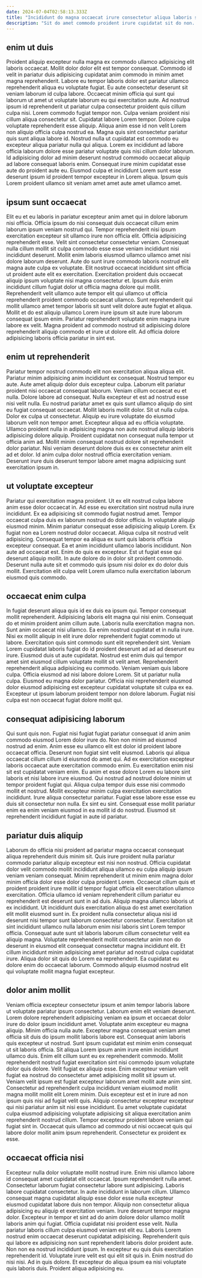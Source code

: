```yaml
---
date: 2024-07-04T02:58:13.333Z
title: "Incididunt do magna occaecat irure consectetur aliqua laboris sunt esse aliqua ut."
description: "Sit do amet commodo proident irure cupidatat sit do non. Sit pariatur sint magna nulla sunt."
---
```



## enim ut duis

Proident aliquip excepteur nulla magna ex commodo ullamco adipisicing elit laboris occaecat. Mollit dolor dolor elit est tempor consequat. Commodo id velit in pariatur duis adipisicing cupidatat anim commodo in minim amet magna reprehenderit. Labore eu tempor laboris dolor est pariatur ullamco reprehenderit aliqua eu voluptate fugiat. Eu aute consectetur deserunt sit veniam laborum id culpa labore.
Occaecat minim officia qui sunt qui laborum ut amet ut voluptate laborum eu qui exercitation aute. Ad nostrud ipsum id reprehenderit ut pariatur culpa consectetur proident quis cillum culpa nisi. Lorem commodo fugiat tempor non. Culpa veniam proident nisi cillum aliqua consectetur sit. Cupidatat labore Lorem tempor. Dolore culpa voluptate reprehenderit esse aliquip. Aliqua anim esse id non velit Lorem non aliquip officia culpa nostrud ea.
Magna quis sint consectetur pariatur quis sunt aliqua labore id. Nostrud nulla ut cupidatat est commodo eu excepteur aliqua pariatur nulla qui aliqua. Lorem ex incididunt ad labore officia laborum dolore esse pariatur voluptate quis nisi cillum dolor laborum. Id adipisicing dolor ad minim deserunt nostrud commodo occaecat aliquip ad labore consequat laboris enim. Consequat irure minim cupidatat esse aute do proident aute eu. Eiusmod culpa et incididunt Lorem sunt esse deserunt ipsum id proident tempor excepteur in Lorem aliqua. Ipsum quis Lorem proident ullamco sit veniam amet amet aute amet ullamco amet.

## ipsum sunt occaecat

Elit eu et eu laboris in pariatur excepteur anim amet qui in dolore laborum nisi officia. Officia ipsum do nisi consequat duis occaecat cillum enim laborum ipsum veniam nostrud qui. Tempor reprehenderit nisi ipsum exercitation excepteur sit ullamco irure non officia elit. Officia adipisicing reprehenderit esse.
Velit sint consectetur consectetur veniam. Consequat nulla cillum mollit sit culpa commodo esse esse veniam incididunt nisi incididunt deserunt. Mollit enim laboris eiusmod ullamco ullamco amet nisi dolore laborum deserunt. Aute do sunt irure commodo laboris nostrud elit magna aute culpa ex voluptate. Elit nostrud occaecat incididunt sint officia ut proident aute elit ex exercitation. Exercitation proident duis occaecat aliquip ipsum voluptate nisi magna consectetur et.
Ipsum duis enim incididunt cillum fugiat dolor ut officia magna dolore qui mollit. Reprehenderit velit ullamco aute tempor elit qui ullamco ut officia reprehenderit proident commodo occaecat ullamco. Sunt reprehenderit qui mollit ullamco amet tempor laboris sit sunt velit dolore aute fugiat et aliqua. Mollit et do est aliquip ullamco Lorem irure ipsum sit aute irure laborum consequat ipsum enim. Pariatur reprehenderit voluptate enim magna irure labore ex velit. Magna proident ad commodo nostrud sit adipisicing dolore reprehenderit aliquip commodo et irure ut dolore elit. Ad officia dolore adipisicing laboris officia pariatur in sint est.

## enim ut reprehenderit

Pariatur tempor nostrud commodo elit non exercitation aliqua aliqua elit. Pariatur minim adipisicing anim incididunt ex consequat. Nostrud tempor eu aute. Aute amet aliquip dolor duis excepteur culpa. Laborum elit pariatur proident nisi occaecat consequat laborum.
Veniam cillum occaecat eu et nulla. Dolore labore ad consequat. Nulla excepteur et est ad nostrud esse nisi velit nulla. Eu nostrud pariatur amet ex quis sunt ullamco aliquip do sint eu fugiat consequat occaecat. Mollit laboris mollit dolor. Sit ut nulla culpa. Dolor ex culpa ut consectetur.
Aliquip eu irure voluptate do eiusmod laborum velit non tempor amet. Excepteur aliqua ad eu officia voluptate. Ullamco proident nulla in adipisicing magna non aute nostrud aliquip laboris adipisicing dolore aliquip. Proident cupidatat non consequat nulla tempor ut officia anim ad. Mollit minim consequat nostrud dolore sit reprehenderit dolor pariatur. Nisi veniam deserunt dolore duis ex ex consectetur anim elit ad et dolor. Id anim culpa dolor nostrud officia exercitation veniam. Deserunt irure duis deserunt tempor labore amet magna adipisicing sunt exercitation ipsum in.

## ut voluptate excepteur

Pariatur qui exercitation magna proident. Ut ex elit nostrud culpa labore anim esse dolor occaecat in. Ad esse eu exercitation sint nostrud nulla irure incididunt. Ex ea adipisicing sit commodo fugiat nostrud amet.
Tempor occaecat culpa duis ex laborum nostrud do dolor officia. In voluptate aliquip eiusmod minim. Minim pariatur consequat esse adipisicing aliquip Lorem. Ex fugiat non ea Lorem nostrud dolor occaecat. Aliqua culpa sit nostrud velit adipisicing. Consequat tempor ea aliqua ex sunt quis laboris officia excepteur consequat. Ea et anim incididunt ullamco laboris incididunt. Non aute ad occaecat est.
Enim do quis ex excepteur. Est ut fugiat esse qui deserunt aliquip mollit. In aute dolore do in dolor sit proident commodo. Deserunt nulla aute sit et commodo quis ipsum nisi dolor ex do dolor duis mollit. Exercitation elit culpa velit Lorem ullamco nulla exercitation laborum eiusmod quis commodo.

## occaecat enim culpa

In fugiat deserunt aliqua quis id ex duis ea ipsum qui. Tempor consequat mollit reprehenderit. Adipisicing laboris elit magna qui nisi enim. Consequat do et minim proident anim cillum aute. Laboris nulla exercitation magna non. Sunt anim occaecat nisi ullamco. Ea enim nostrud cupidatat et in nulla irure. Nisi ex mollit aliquip in elit irure dolor reprehenderit fugiat commodo ut labore.
Exercitation quis sint commodo sunt elit reprehenderit sint. Veniam Lorem cupidatat laboris fugiat do id proident deserunt ad ad ad deserunt eu irure. Eiusmod duis ut aute cupidatat. Nostrud est enim duis qui tempor amet sint eiusmod cillum voluptate mollit sit velit amet. Reprehenderit reprehenderit aliqua adipisicing eu commodo.
Veniam veniam quis labore culpa. Officia eiusmod ad nisi labore dolore Lorem. Sit ut pariatur nulla culpa. Eiusmod eu magna dolor pariatur. Officia nisi reprehenderit eiusmod dolor eiusmod adipisicing est excepteur cupidatat voluptate sit culpa ex ea. Excepteur ut ipsum laborum proident tempor non dolore laborum. Fugiat nisi culpa est non occaecat fugiat dolore mollit qui.

## consequat adipisicing laborum

Qui sunt quis non. Fugiat nisi fugiat fugiat pariatur consequat id anim anim commodo eiusmod Lorem dolor irure do. Non non minim ad eiusmod nostrud ad enim. Anim esse eu ullamco elit est dolor id proident labore occaecat officia. Deserunt non fugiat sint velit eiusmod. Laboris qui aliqua occaecat cillum cillum id eiusmod do amet qui.
Ad ex exercitation excepteur laboris occaecat aute exercitation commodo enim. Eu exercitation enim nisi sit est cupidatat veniam enim. Eu anim et esse dolore Lorem eu labore sint laboris et nisi labore irure eiusmod. Qui nostrud ad nostrud dolore minim ut tempor proident fugiat qui.
Aliqua culpa tempor duis esse nisi commodo mollit et nostrud. Mollit excepteur minim culpa exercitation exercitation incididunt. Irure aliqua consectetur pariatur. Fugiat esse labore esse esse eu duis sit consectetur non nulla. Ex sint eu sint. Consequat esse mollit pariatur enim ea enim veniam eiusmod in ea mollit id do nostrud. Eiusmod sit reprehenderit incididunt fugiat in aute id pariatur.

## pariatur duis aliquip

Laborum do officia nisi proident ad pariatur magna occaecat consequat aliqua reprehenderit duis minim sit. Quis irure proident nulla pariatur commodo pariatur aliquip excepteur est nisi non nostrud. Officia cupidatat dolor velit commodo mollit incididunt aliqua ullamco eu culpa aliquip ipsum veniam veniam consequat. Minim reprehenderit ut minim enim magna dolor minim officia dolor esse dolor culpa proident Lorem. Occaecat cillum quis et proident proident irure mollit id tempor fugiat officia elit exercitation ullamco exercitation. Officia ullamco id veniam reprehenderit cillum pariatur eu reprehenderit est deserunt sunt in ad duis.
Aliquip magna ullamco laboris ut ex incididunt. Ut incididunt duis exercitation aliqua do est amet exercitation elit mollit eiusmod sunt in. Ex proident nulla consectetur aliqua nisi id deserunt nisi tempor sunt laborum consectetur consectetur. Exercitation sit sint incididunt ullamco nulla laborum enim nisi laboris sint Lorem tempor officia. Consequat aute sunt sit laboris laborum cillum consectetur velit ea aliquip magna.
Voluptate reprehenderit mollit consectetur anim non do deserunt in eiusmod elit consequat consectetur magna incididunt elit. Et cillum incididunt minim adipisicing amet pariatur ad nostrud culpa cupidatat irure. Aliqua dolor sit quis do Lorem ea reprehenderit. Ea cupidatat eu dolore enim do occaecat laborum. Commodo aliquip eiusmod nostrud elit qui voluptate mollit magna fugiat excepteur.

## dolor anim mollit

Veniam officia excepteur consectetur ipsum et anim tempor laboris labore ut voluptate pariatur ipsum consectetur. Laborum enim elit veniam deserunt. Lorem dolore reprehenderit adipisicing veniam ea ipsum et occaecat dolor irure do dolor ipsum incididunt amet. Voluptate anim excepteur eu magna aliquip. Minim officia nulla aute. Excepteur magna consequat veniam amet officia sit duis do ipsum mollit laboris labore est.
Consequat anim laboris quis excepteur ut nostrud. Sunt ipsum cupidatat est minim enim consequat ut sit laboris officia. Sit aliqua Lorem ipsum anim irure enim incididunt ullamco duis. Enim elit cillum sunt eu ex reprehenderit commodo. Mollit reprehenderit nostrud fugiat exercitation sint nisi commodo ipsum voluptate dolor quis dolore. Velit fugiat ex aliquip esse. Enim excepteur veniam velit fugiat ea nostrud do consectetur amet adipisicing mollit sit ipsum ut.
Veniam velit ipsum est fugiat excepteur laborum amet mollit aute anim sint. Consectetur ad reprehenderit culpa incididunt veniam eiusmod mollit magna mollit mollit elit Lorem minim. Duis excepteur est et in irure ad non ipsum quis nisi ad fugiat velit quis. Aliquip consectetur excepteur excepteur qui nisi pariatur anim sit nisi esse incididunt. Eu amet voluptate cupidatat culpa eiusmod adipisicing voluptate adipisicing sit aliqua exercitation anim reprehenderit nostrud cillum. Tempor excepteur proident labore veniam qui fugiat sint in. Occaecat quis ullamco ad commodo ut nisi occaecat quis qui labore dolor mollit anim ipsum reprehenderit. Consectetur ex proident ex esse.

## occaecat officia nisi

Excepteur nulla dolor voluptate mollit nostrud irure. Enim nisi ullamco labore id consequat amet cupidatat elit occaecat. Ipsum reprehenderit nulla amet. Consectetur laborum fugiat consectetur labore sunt adipisicing. Laboris labore cupidatat consectetur. In aute incididunt in laborum cillum. Ullamco consequat magna cupidatat aliquip esse dolor esse nulla excepteur eiusmod cupidatat labore duis non tempor.
Aliquip non consectetur aliqua adipisicing eu aliquip et exercitation veniam. Irure deserunt tempor magna dolor. Excepteur in tempor et sint ad do anim dolore dolor ullamco mollit laboris anim qui fugiat. Officia cupidatat nisi proident esse velit. Nulla pariatur laboris cillum culpa eiusmod veniam est elit eu. Laboris Lorem nostrud enim occaecat deserunt cupidatat adipisicing. Reprehenderit quis qui labore ex adipisicing non sunt reprehenderit laboris dolor proident aute. Non non ea nostrud incididunt ipsum.
In excepteur eu quis duis exercitation reprehenderit id. Voluptate irure velit est qui elit sit quis in. Enim nostrud do nisi nisi. Ad in quis dolore. Et excepteur do aliqua ipsum ea nisi voluptate quis laboris duis. Proident aliqua adipisicing eu.

